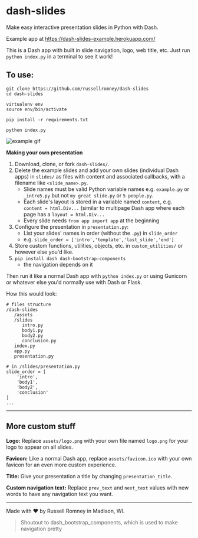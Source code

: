 # dash-slides

Make easy interactive presentation slides in Python with Dash. 

Example app at https://dash-slides-example.herokuapp.com/

This is a Dash app with built in slide navigation, logo, web title, etc. Just run `python index.py` in a terminal to see it work!

## To use:


```shell
git clone https://github.com/russellromney/dash-slides
cd dash-slides

virtualenv env
source env/bin/activate

pip install -r requirements.txt

python index.py
```

![example gif](https://raw.githubusercontent.com/russellromney/dash-slides/master/example/assets/example_gif.gif)


**Making your own presentation**

1. Download, clone, or fork `dash-slides/`.
1. Delete the example slides and add your own slides (individual Dash apps) in `slides/` as files with content and associated callbacks, with a filename like `<slide_name>.py`.
   - Slide names must be valid Python variable names e.g. `example.py` or `_intro5.py` but not `my great slide.py` or `5 people.py`.
   - Each slide's layout is stored in a variable named `content`, e.g. `content = html.Div...` (similar to multipage Dash app where each page has a `layout = html.Div...`
   - Every slide needs `from app import app` at the beginning
3. Configure the presentation in  `presentation.py`:
   - List your slides' names in order (without the `.py`) in `slide_order`
   - e.g. `slide_order = ['intro','template','last_slide','end']`
2. Store custom functions, utilities, objects, etc. in `custom_utilities/` or however else you'd like.
4. `pip install dash dash-bootstrap-components`
   - the navigation depends on it

Then run it like a normal Dash app with `python index.py` or using Gunicorn or whatever else you'd normally use with Dash or Flask.

How this would look:
```
# files structure
/dash-slides
   /assets
   /slides
      intro.py
      body1.py
      body2.py
      conclusion.py
   index.py
   app.py
   presentation.py

# in /slides/presentation.py
slide_order = [
    'intro',
    'body1',
    'body2',
    'conclusion'
]
...
```

---

## More custom stuff

**Logo:** Replace `assets/logo.png` with your own file named `logo.png` for your logo to appear on all slides.

**Favicon:** Like a normal Dash app, replace `assets/favicon.ico` with your own favicon for an even more custom experience.

**Title:** Give your presentation a title by changing `presentation_title`.

**Custom navigation text:** Replace `prev_text` and `next_text` values with new words to have any navigation text you want.


---

Made with :heart: by Russell Romney in Madison, WI.

> Shoutout to dash_bootstrap_components, which is used to make navigation pretty
